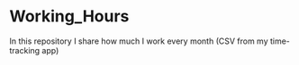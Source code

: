 # Working_Hours
In this repository I share how much I work every month (CSV from my time-tracking app)
